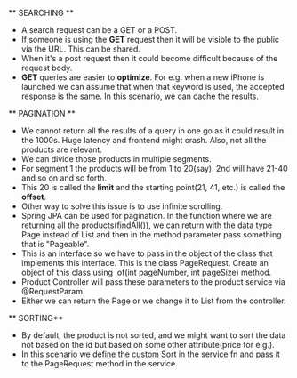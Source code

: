 ** SEARCHING **
* A search request can be a GET or a POST.
* If someone is using the **GET** request then it will be visible to the public via the URL. This can be shared.
* When it's a post request then it could become difficult because of the request body.
* **GET** queries are easier to **optimize**. For e.g. when a new iPhone is launched we can assume that when that
  keyword is used, the accepted response is the same. In this scenario, we can cache the results.

** PAGINATION **
* We cannot return all the results of a query in one go as it could result in the 1000s. Huge latency and frontend
  might crash. Also, not all the products are relevant.
* We can divide those products in multiple segments.
* For segment 1 the products will be from 1 to 20(say). 2nd will have 21-40 and so on and so forth.
* This 20 is called the **limit** and the starting point(21, 41, etc.) is called the **offset**.
* Other way to solve this issue is to use infinite scrolling.
* Spring JPA can be used for pagination. In the function where we are returning all the products(findAll()), we can
  return with the data type Page<Product> instead of List<Product> and then in the method parameter pass something
  that is "Pageable".
* This is an interface so we have to pass in the object of the class that implements this interface. This is the 
  class PageRequest. Create an object of this class using .of(int pageNumber, int pageSize) method.
* Product Controller will pass these parameters to the product service via @RequestParam.
* Either we can return the Page<Product> or we change it to List<Product> from the controller.

** SORTING**
* By default, the product is not sorted, and we might want to sort the data not based on the id but based on some
  other attribute(price for e.g.).
* In this scenario we define the custom Sort in the service fn and pass it to the PageRequest method in the service.